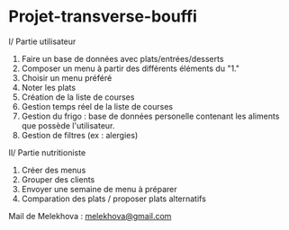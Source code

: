 # Projet-transverse-bouffi

I/ Partie utilisateur

1. Faire un base de données avec plats/entrées/desserts
2. Composer un menu à partir des différents éléments du "1."
3. Choisir un menu préféré
4. Noter les plats
5. Création de la liste de courses
6. Gestion temps réel de la liste de courses
7. Gestion du frigo : base de données personelle contenant les aliments que possède l'utilisateur.
8. Gestion de filtres (ex : alergies)

II/ Partie nutritioniste 

1. Créer des menus
2. Grouper des clients
3. Envoyer une semaine de menu à préparer 
4. Comparation des plats / proposer plats alternatifs



Mail de Melekhova : melekhova@gmail.com
